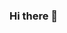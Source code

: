 ### Hi there 👋

<!--
**aaronaldinho/aaronaldinho** is a ✨ _special_ ✨ repository because its `README.md` (this file) appears on your GitHub profile.


- 🔭 I’m currently working on ... personal learning project   
- 🌱 I’m currently learning ... javascript / html / css / git
- 👯 I’m looking to collaborate on ...
- 🤔 I’m looking for help with ...
- 💬 Ask me about ...
- 📫 How to reach me: ...
- 😄 Pronouns: ...
- ⚡ Fun fact: ...
-->
